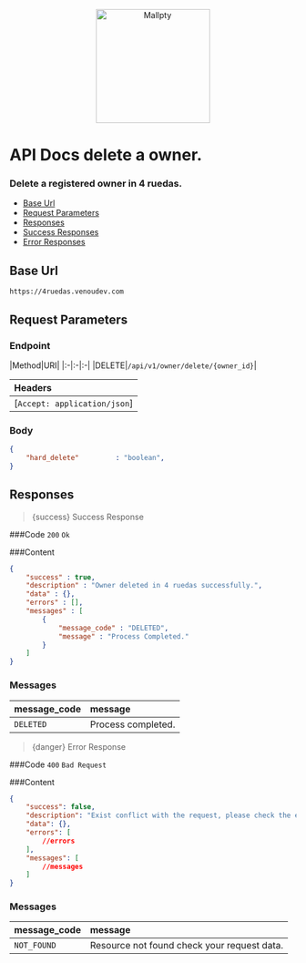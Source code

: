 <p align="center"><a href="https://venoudev.com/"><img src="https://venoudev.com/img/venoudev-2.png" width="200" alt="Mallpty"></a>
</p>

# API Docs delete a owner.
### Delete a registered owner in 4 ruedas.

- [Base Url](#base_url)
- [Request Parameters](#request_parameters)
- [Responses](#response)
- [Success Responses](#success)
- [Error Responses](#error)

<a name="base_url"></a>
## Base Url

```text
https://4ruedas.venoudev.com
```

<a name="request_parameters"></a>
## Request Parameters

### Endpoint

|Method|URI|
|:-|:-|:-|
|DELETE|`/api/v1/owner/delete/{owner_id}`|

|Headers|
|:-|
|[`Accept: application/json`]|

### Body 

```json
{
    "hard_delete"         : "boolean", 
}
```

<a name="response"></a>

## Responses

<a name="success"></a>

> {success} Success Response

###Code `200` `Ok`

###Content

```json
{
    "success" : true,
    "description" : "Owner deleted in 4 ruedas successfully.",
    "data" : {},
    "errors" : [],
    "messages" : [
        {
            "message_code" : "DELETED", 
            "message" : "Process Completed."
        }
    ]
}
```
### Messages

<larecipe-badge type="info" circle icon="fa fa-commenting-o"></larecipe-badge> 

|message_code|message|
|:-|:-|
|`DELETED`|Process completed.|


<a name="error"></a>

> {danger} Error Response

###Code `400` `Bad Request`

###Content

```json
{
    "success": false,
    "description": "Exist conflict with the request, please check the errors or messages.",
    "data": {},
    "errors": [
        //errors
    ],
    "messages": [
        //messages
    ]
}
``` 

### Messages

<larecipe-badge type="info" circle icon="fa fa-commenting-o"></larecipe-badge> 

|message_code|message|
|:-|:-|
|`NOT_FOUND`|Resource not found check your request data.|

